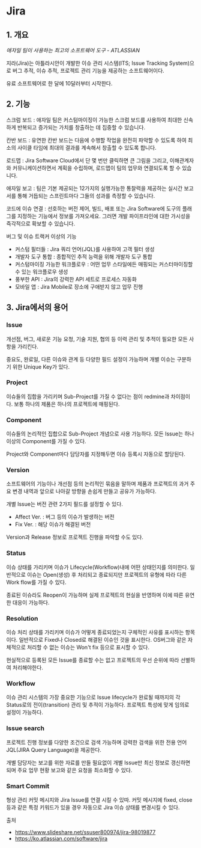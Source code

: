 # Jira
## 1. 개요
*애자일 팀이 사용하는 최고의 소프트웨어 도구 - ATLASSIAN*

지라(Jira)는 아틀라시안이 개발한 이슈 관리 시스템(ITS; Issue Tracking System)으로 버그 추적, 이슈 추적, 프로젝트 관리 기능을 제공하는 소프트웨어이다.

유료 소프트웨어로 한 달에 10달러부터 시작한다.

## 2. 기능
스크럼 보드 : 애자일 팀은 커스텀마이징이 가능한 스크럼 보드를 사용하여 최대한 신속하게 반복되고 증가되는 가치를 창출하는 데 집중할 수 있습니다.

칸반 보드 : 유연한 칸반 보드는 다음에 수행할 작업을 완전히 파악할 수 있도록 하여 최소의 사이클 타임에 최대의 결과를 계속해서 창출할 수 있도록 합니다.

로드맵 : Jira Software Cloud에서 단 몇 번만 클릭하면 큰 그림을 그리고, 이해관계자와 커뮤니케이션하면서 계획을 수립하며, 로드맵이 팀의 업무와 연결되도록 할 수 있습니다.

애자일 보고 : 팀은 기본 제공되는 12가지의 실행가능한 통찰력을 제공하는 실시간 보고서를 통해 거듭되는 스프린트마다 그들의 성과를 측정할 수 있습니다.

코드에 이슈 연결 : 선호하는 버전 제어, 빌드, 배포 또는 Jira Software에 도구의 플래그를 지정하는 기능에서 정보를 가져오세요. 그러면 개발 파이프라인에 대한 가시성을 즉각적으로 확보할 수 있습니다.

버그 및 이슈 트랙커 이상의 기능
- 커스텀 필터들 : Jira 쿼리 언어(JQL)를 사용하여 고객 필터 생성
- 개발자 도구 통합 : 종합적인 추적 능력을 위해 개발자 도구 통합
- 커스텀마이징 가능한 워크플로우 : 어떤 업무 스타일에든 매핑되는 커스터마이징할 수 있는 워크플로우 생성 
- 풍부한 API : Jira의 강력한 API 세트로 프로세스 자동화
- 모바일 앱 : Jira Mobile로 장소에 구애받지 않고 업무 진행

## 3. Jira에서의 용어
### Issue
개선점, 버그, 새로운 기능 요청, 기술 지원, 협의 등 이력 관리 및 추적이 필요한 모든 사항을 가리킨다.

중요도, 완료일, 다른 이슈와 관계 등 다양한 필드 설정이 가능하며 개별 이슈는 구분하기 위한 Unique Key가 있다.

### Project
이슈들의 집합을 가리키며 Sub-Project를 가질 수 없다는 점이 redmine과 차이점이다. 보통 하나의 제품은 하나의 프로젝트에 매핑된다.

### Component
이슈들의 논리적인 집합으로 Sub-Project 개념으로 사용 가능하다. 모든 Issue는 하나 이상의 Component를 가질 수 있다.

Project와 Component마다 담당자를 지정해두면 이슈 등록시 자동으로 할당된다.

### Version
소프트웨어의 기능이나 개선점 등의 논리적인 묶음을 말하며 제품과 프로젝트의 과거 주요 변경 내역과 앞으로 나아갈 방향을 손쉽게 만들고 공유가 가능하다.

개별 Issue는 버전 관련 2가지 필드를 설정할 수 있다.
- Affect Ver. : 버그 등의 이슈가 발생하는 버전
- Fix Ver. : 해당 이슈가 해결된 버전

Version과 Release 정보로 프로젝트 진행을 파악할 수도 있다.

### Status
이슈 상태를 가리키며 이슈가 Lifecycle(Workflow)내에 어떤 상태인지를 의미한다. 일반적으로 이슈는 Open(생성) 후 처리되고 종료되지만 프로젝트의 유형에 따라 다른 Work flow를 가질 수 있다.

종료된 이슈라도 Reopen이 가능하며 실제 프로젝트의 현실을 반영하며 이에 따른 유연한 대응이 가능하다.

### Resolution
이슈 처리 상태를 가리키며 이슈가 어떻게 종료되었는지 구체적인 사유를 표시하는 항목이다. 일반적으로 Fixed나 Closed로 해결된 이슈인 것을 표시한다. OS버그와 같은 자체적으로 처리할 수 없는 이슈는 Won't fix 등으로 표시할 수 있다.

현실적으로 등록된 모든 Issue를 종료할 수는 없고 프로젝트의 우선 순위에 따라 선별하여 처리해야한다.

### Workflow
이슈 관리 시스템의 가장 중요한 기능으로 Issue lifecycle가 완료될 때까지의 각 Status로의 전이(transition) 관리 및 추적이 가능하다. 프로젝트 특성에 맞게 임의로 설정이 가능하다.

### Issue search
프로젝트 진행 정보를 다양한 조건으로 검색 가능하며 강력한 검색을 위한 전용 언어 JQL(JIRA Query Language)을 제공한다.

개별 담당자는 보고를 위한 자료를 만들 필요없이 개별 Issue만 최신 정보로 갱신하면 되며 주요 업무 현황 보고와 같은 요청을 최소화할 수 있다.

### Smart Commit
형상 관리 커밋 메시지와 Jira Issue를 연결 시킬 수 있따. 커밋 메시지에 fixed, close 등과 같은 특정 키워드가 있을 경우 자동으로 Jira 이슈 상태를 변경시킬 수 있다.

출처
- https://www.slideshare.net/ssuser800974/jira-98019877
- https://ko.atlassian.com/software/jira